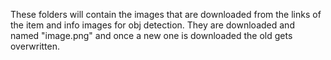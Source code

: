 These folders will contain the images that are downloaded from the links of the item and info images for obj detection.
They are downloaded and named "image.png" and once a new one is downloaded the old gets overwritten.